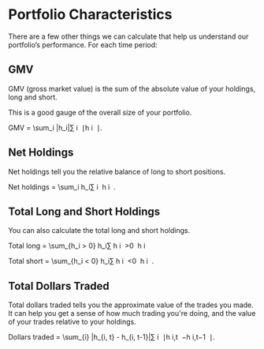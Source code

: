 # Portfolio Characteristics
There are a few other things we can calculate that help us understand our portfolio’s performance. For each time period:

## GMV
GMV (gross market value) is the sum of the absolute value of your holdings, long and short.

This is a good gauge of the overall size of your portfolio. 

GMV = \sum_i |h_i|∑ 
i
​	 ∣h 
i
​	 ∣.

## Net Holdings
Net holdings tell you the relative balance of long to short positions. 

Net holdings = \sum_i h_i∑ 
i
​	 h 
i
​	 .
## Total Long and Short Holdings
You can also calculate the total long and short holdings. 

Total long = \sum_{h_i > 0} h_i∑ 
h 
i
​	 >0
​	 h 
i
​	  

Total short = \sum_{h_i < 0} h_i∑ 
h 
i
​	 <0
​	 h 
i
​	 .

## Total Dollars Traded
Total dollars traded tells you the approximate value of the trades you made. It can help you get a sense of how much trading you're doing, and the value of your trades relative to your holdings. 

Dollars traded = \sum_{i} |h_{i, t} - h_{i, t-1}|∑ 
i
​	 ∣h 
i,t
​	 −h 
i,t−1
​	 ∣.
